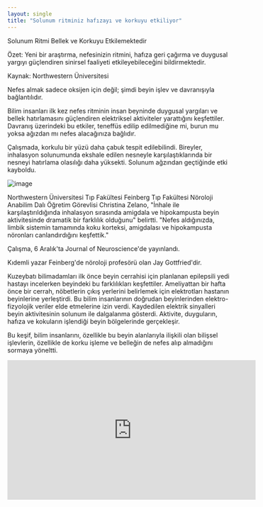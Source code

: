 ```yaml
---
layout: single
title: "Solunum ritminiz hafızayı ve korkuyu etkiliyor"
---
```

Solunum Ritmi Bellek ve Korkuyu Etkilemektedir

Özet: Yeni bir araştırma, nefesinizin ritmini, hafıza geri çağırma ve duygusal yargıyı güçlendiren sinirsel faaliyeti etkileyebileceğini bildirmektedir.

Kaynak: Northwestern Üniversitesi

Nefes almak sadece oksijen için değil; şimdi beyin işlev ve davranışıyla bağlantılıdır.

Bilim insanları ilk kez nefes ritminin insan beyninde duygusal yargıları ve bellek hatırlamasını güçlendiren elektriksel aktiviteler yarattığını keşfettiler.
Davranış üzerindeki bu etkiler, teneffüs edilip edilmediğine mi, burun mu yoksa ağızdan mı nefes alacağınıza bağlıdır.

Çalışmada, korkulu bir yüzü daha çabuk tespit edilebilindi. Bireyler, inhalasyon solunumunda ekshale edilen nesneyle karşılaştıklarında bir nesneyi hatırlama olasılığı daha yüksekti. Solunum ağzından geçtiğinde etki kayboldu.

![image](https://i2.wp.com/neurosciencenews.com/files/2016/12/amygdala-fear-breathing-public-neurosciencenews.jpg?w=750)

Northwestern Üniversitesi Tıp Fakültesi Feinberg Tıp Fakültesi Nöroloji Anabilim Dalı Öğretim Görevlisi Christina Zelano, "İnhale ile karşılaştırıldığında inhalasyon sırasında amigdala ve hipokampusta beyin aktivitesinde dramatik bir farklılık olduğunu" belirtti. "Nefes aldığınızda, limbik sistemin tamamında koku korteksi, amigdalası ve hipokampusta nöronları canlandırdığını keşfettik."

Çalışma, 6 Aralık'ta Journal of Neuroscience'de yayınlandı.

Kıdemli yazar Feinberg'de nöroloji profesörü olan Jay Gottfried'dir.

Kuzeybatı bilimadamları ilk önce beyin cerrahisi için planlanan epilepsili yedi hastayı incelerken beyindeki bu farklılıkları keşfettiler. Ameliyattan bir hafta önce bir cerrah, nöbetlerin çıkış yerlerini belirlemek için elektrotları hastanın beyinlerine yerleştirdi. Bu bilim insanlarının doğrudan beyinlerinden elektro-fizyolojik veriler elde etmelerine izin verdi. Kaydedilen elektrik sinyalleri beyin aktivitesinin solunum ile dalgalanma gösterdi. Aktivite, duyguların, hafıza ve kokuların işlendiği beyin bölgelerinde gerçekleşir.

Bu keşif, bilim insanlarını, özellikle bu beyin alanlarıyla ilişkili olan bilişsel işlevlerin, özellikle de korku işleme ve belleğin de nefes alıp almadığını sormaya yöneltti.

<iframe width="560" height="315" src="https://www.youtube.com/embed/1KNn0NYjMWg" frameborder="0" allow="autoplay; encrypted-media" allowfullscreen></iframe>
